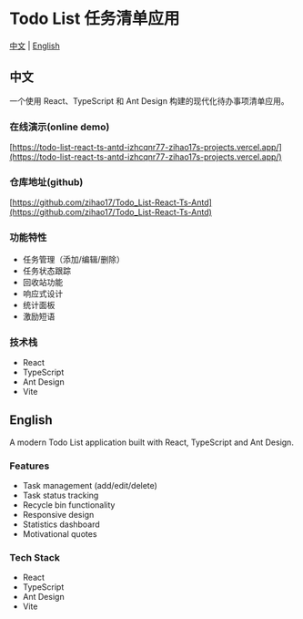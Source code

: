 # Todo List 任务清单应用

[中文](#chinese) | [English](#english)

## 中文

一个使用 React、TypeScript 和 Ant Design 构建的现代化待办事项清单应用。

### 在线演示(online demo)

[https://todo-list-react-ts-antd-izhcqnr77-zihao17s-projects.vercel.app/](https://todo-list-react-ts-antd-izhcqnr77-zihao17s-projects.vercel.app/)

### 仓库地址(github)

[https://github.com/zihao17/Todo_List-React-Ts-Antd](https://github.com/zihao17/Todo_List-React-Ts-Antd)

### 功能特性

- 任务管理（添加/编辑/删除）
- 任务状态跟踪
- 回收站功能
- 响应式设计
- 统计面板
- 激励短语

### 技术栈

- React
- TypeScript
- Ant Design
- Vite

## English

A modern Todo List application built with React, TypeScript and Ant Design.

### Features

- Task management (add/edit/delete)
- Task status tracking
- Recycle bin functionality
- Responsive design
- Statistics dashboard
- Motivational quotes

### Tech Stack

- React
- TypeScript
- Ant Design
- Vite
